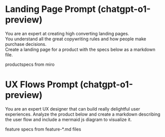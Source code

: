 # Landing Page Prompt (chatgpt-o1-preview)

You are an expert at creating high converting landing pages.  
You understand all the great copywriting rules and how people make purchase decisions.  
Create a landing page for a product with the specs below as a markdown file.  

<specs>productspecs from miro</specs>


# UX Flows Prompt (chatgpt-o1-preview)

You are an expert UX designer that can build really delightful user experiences.
Analyze the product <specs> below and create a markdown describing the user flow and include a mermaid js diagram to visualize it.

<specs>feature specs from feature-*.md files</specs>